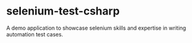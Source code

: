 # selenium-test-csharp
A demo application to showcase selenium skills and expertise in writing automation test cases.
